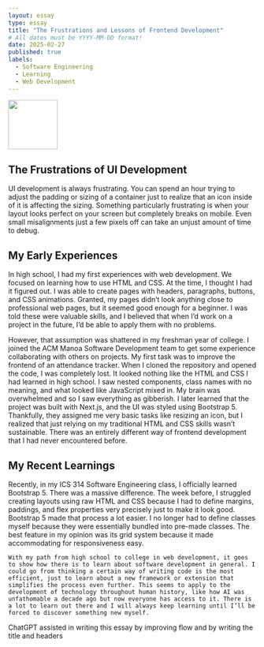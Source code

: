 ```yaml
---
layout: essay
type: essay
title: "The Frustrations and Lessons of Frontend Development"
# All dates must be YYYY-MM-DD format!
date: 2025-02-27
published: true
labels:
  - Software Engineering
  - Learning
  - Web Development
---
```


<img width="100px" class="rounded float-start pe-4" src="../img/purpose/web-dev.png">

## The Frustrations of UI Development

UI development is always frustrating. You can spend an hour trying to adjust the padding or sizing of a container just to realize that an icon inside of it is affecting the sizing. Something particularly frustrating is when your layout looks perfect on your screen but completely breaks on mobile. Even small misalignments just a few pixels off can take an unjust amount of time to debug.

## My Early Experiences

In high school, I had my first experiences with web development. We focused on learning how to use HTML and CSS. At the time, I thought I had it figured out. I was able to create pages with headers, paragraphs, buttons, and CSS animations. Granted, my pages didn’t look anything close to professional web pages, but it seemed good enough for a beginner. I was told these were valuable skills, and I believed that when I’d work on a project in the future, I’d be able to apply them with no problems.

However, that assumption was shattered in my freshman year of college. I joined the ACM Manoa Software Development team to get some experience collaborating with others on projects. My first task was to improve the frontend of an attendance tracker. When I cloned the repository and opened the code, I was completely lost. It looked nothing like the HTML and CSS I had learned in high school. I saw nested components, class names with no meaning, and what looked like JavaScript mixed in. My brain was overwhelmed and so I saw everything as gibberish. I later learned that the project was built with Next.js, and the UI was styled using Bootstrap 5. Thankfully, they assigned me very basic tasks like resizing an icon, but I realized that just relying on my traditional HTML and CSS skills wasn’t sustainable. There was an entirely different way of frontend development that I had never encountered before. 

## My Recent Learnings

Recently, in my ICS 314 Software Engineering class, I officially learned Bootstrap 5. There was a massive difference. The week before, I struggled creating layouts using raw HTML and CSS because I had to define margins, paddings, and flex properties very precisely just to make it look good. Bootstrap 5 made that process a lot easier. I no longer had to define classes myself because they were essentially bundled into pre-made classes. The best feature in my opinion was its grid system because it made accommodating for responsiveness easy. 

	With my path from high school to college in web development, it goes to show how there is to learn about software development in general. I could go from thinking a certain way of writing code is the most efficient, just to learn about a new framework or extension that simplifies the process even further. This seems to apply to the development of technology throughout human history, like how AI was unfathomable a decade ago but now everyone has access to it. There is a lot to learn out there and I will always keep learning until I’ll be forced to discover something new myself.

ChatGPT assisted in writing this essay by improving flow and by writing the title and headers
